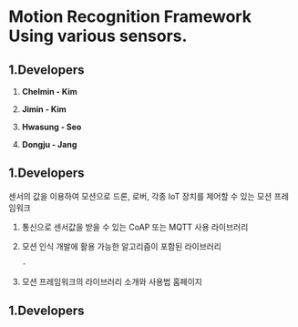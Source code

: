 # Motion Recognition Framework Using various sensors.

## 1.**Developers**

1. **Chelmin - Kim**

2. **Jimin - Kim**

3. **Hwasung - Seo**
4. **Dongju - Jang**



## 1.**Developers**

센서의 값을 이용하여 모션으로 드론, 로버, 각종 IoT 장치를 제어할 수 있는 모션 프레임워크

1. 통신으로 센서값을 받을 수 있는 CoAP 또는 MQTT 사용 라이브러리

2. 모션 인식 개발에 활용 가능한 알고리즘이 포함된 라이브러리

   ```
   -
   ```

3. 모션 프레임워크의 라이브러리 소개와 사용법 홈페이지



## 1.**Developers**



